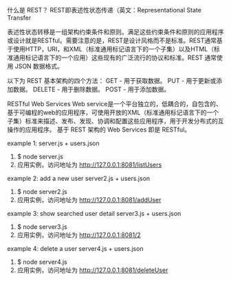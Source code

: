 什么是 REST？
REST即表述性状态传递（英文：Representational State Transfer

表述性状态转移是一组架构约束条件和原则。满足这些约束条件和原则的应用程序或设计就是RESTful。需要注意的是，REST是设计风格而不是标准。REST通常基于使用HTTP，URI，和XML（标准通用标记语言下的一个子集）以及HTML（标准通用标记语言下的一个应用）这些现有的广泛流行的协议和标准。REST 通常使用 JSON 数据格式。

以下为 REST 基本架构的四个方法：
    GET - 用于获取数据。
    PUT - 用于更新或添加数据。
    DELETE - 用于删除数据。
    POST - 用于添加数据。


RESTful Web Services
Web service是一个平台独立的，低耦合的，自包含的、基于可编程的web的应用程序，可使用开放的XML（标准通用标记语言下的一个子集）标准来描述、发布、发现、协调和配置这些应用程序，用于开发分布式的互操作的应用程序。
基于 REST 架构的 Web Services 即是 RESTful。


example 1:
server.js + users.json
1. $ node server.js 
2. 应用实例，访问地址为 http://127.0.0.1:8081/listUsers

example 2: add a new user
server2.js + users.json
1. $ node server2.js 
2. 应用实例，访问地址为 http://127.0.0.1:8081/addUser

example 3: show searched user detail
server3.js + users.json
1. $ node server3.js 
2. 应用实例，访问地址为 http://127.0.0.1:8081/2

example 4: delete a user
server4.js + users.json
1. $ node server4.js 
2. 应用实例，访问地址为 http://127.0.0.1:8081/deleteUser
